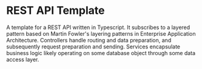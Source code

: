 # REST API Template
A template for a REST API written in Typescript. It subscribes to a layered pattern based on Martin Fowler's layering patterns in Enterprise Application Architecture. Controllers handle routing and data preparation, and subsequently request preparation and sending. Services encapsulate business logic likely operating on some database object through some data access layer. 

